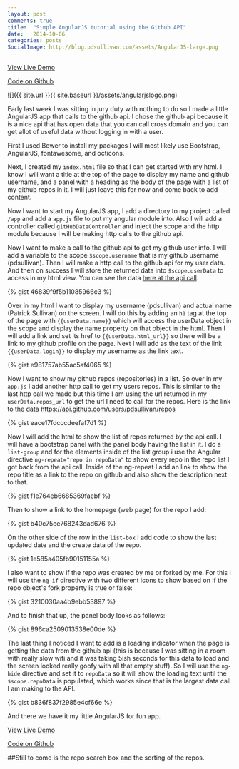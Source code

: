 ```yaml
---
layout: post
comments: true
title:  "Simple AngularJS tutorial using the Github API"
date:   2014-10-06
categories: posts
SocialImage: http://blog.pdsullivan.com/assets/AngularJS-large.png
---
```




<a href="http://pdsullivan.github.io" target="_blank" class="btn btn-default btn-large"><i class="fa fa-eye"></i> View Live Demo</a>

<a href="https://github.com/pdsullivan/pdsullivan.github.io" target="_blank" class="btn btn-default btn-large"><i class="fa fa-github"></i> Code on Github</a>



![]({{ site.url }}{{ site.baseurl }}/assets/angularjslogo.png)

Early last week I was sitting in jury duty with nothing to do so I made a little AngularJS app that calls to the github api. I chose the github api because it is a nice api that has open data that you can call cross domain and you can get allot of useful data without logging in with a user.

First I used Bower to install my packages I will most likely use Bootstrap, AngularJS, fontawesome, and octicons.

Next, I created my `index.html` file so that I can get started with my html. I know I will want a title at the top of the page to display my name and github username, and a panel with a heading as the body of the page with a list of my github repos in it. I will just leave this for now and come back to add content.

Now I want to start my AngularJS app, I add a directory to my project called `/app` and add a `app.js` file to put my angular module into.  Also I will add a controller called `gitHubDataController` and inject the scope and the http module because I will be making http calls to the github api.


Now I want to make a call to the github api to get my github user info. I will add a variable to the scope `$scope.username` that is my github username (pdsullivan).  Then I will make a http call to the github api for my user data. And then on success I will store the returned data into `$scope.userData` to access in my html view. You can see the data [here at the api call](https://api.github.com/users/pdsullivan).


{% gist 46839f9f5b11085966c3 %}


Over in my html I want to display my username (pdsullivan) and actual name (Patrick Sullivan) on the screen. I will do this by adding an `h1` tag at the top of the page with `{{userData.name}}` which will access the userData object in the scope and display the name property on that object in the html. Then I will add a link and set its href to `{{userData.html_url}}` so there will be a link to my github profile on the page. Next I will add as the text of the link `{{userData.login}}` to display my username as the link text.

{% gist e981757ab55ac5af4065 %}

Now I want to show my github repos (repositories) in a list. So over in my `app.js` I add another http call to get my users repos. This is similar to the last http call we made but this time I am using the url returned in my `userData.repos_url` to get the url I need to call for the repos. Here is the link to the data https://api.github.com/users/pdsullivan/repos

{% gist eace17fdcccdeefaf7d1 %}


Now I will add the html to show the list of repos returned by the api call. I will have a bootstrap panel with the panel body having the list in it. I do a `list-group` and for the elements inside of the list group i use the Angular directive `ng-repeat="repo in repoData"` to show every repo in the repo list I got back from the api call. Inside of the ng-repeat I add an link to show the repo title as a link to the repo on github and also show the description next to that.

{% gist f1e764eb6685369faebf %}

Then to show a link to the homepage (web page) for the repo I add:

{% gist b40c75ce768243dad676 %}


On the other side of the row in the `list-box` I add code to show the last updated date and the create data of the repo.

{% gist 1e585a405fb90151155a %}

I also want to show if the repo was created by me or forked by me. For this I will use the `ng-if` directive with two different icons to show based on if the repo object's fork property is true or false:

{% gist 3210030aa4b9ebb53897 %}


And to finish that up, the panel body looks as follows:

{% gist 896ca2509013538e00de %}



The last thing I noticed I want to add is a loading indicator when the page is getting the data from the github api (this is because I was sitting in a room with really slow wifi and it was taking 5ish seconds for this data to load and the screen looked really goofy with all that empty stuff). So I will use the `ng-hide` directive and set it to `repoData` so it will show the loading text until the `$scope.repoData` is populated, which works since that is the largest data call I am making to the API.

{% gist b836f837f2985e4cf66e %}

And there we have it my little AngularJS for fun app.

<a href="http://pdsullivan.github.io" target="_blank" class="btn btn-default btn-large"><i class="fa fa-eye"></i> View Live Demo</a>

<a href="https://github.com/pdsullivan/pdsullivan.github.io" target="_blank" class="btn btn-default btn-large"><i class="fa fa-github"></i> Code on Github</a>



##Still to come is the repo search box and the sorting of the repos.

